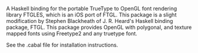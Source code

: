 A Haskell binding for the portable TrueType to OpenGL font rendering library FTGLES,
which is an iOS port of FTGL. This package is a slight modification by Stephen
Blackheath of J. R. Heard's Haskell binding package, FTGL.
This package provides OpenGL with polygonal, and texture mapped fonts using
Freetype2 and any truetype font.

See the .cabal file for installation instructions.
